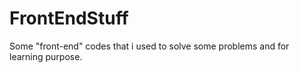 # FrontEndStuff
Some "front-end" codes that i used to solve some problems and for learning purpose.
